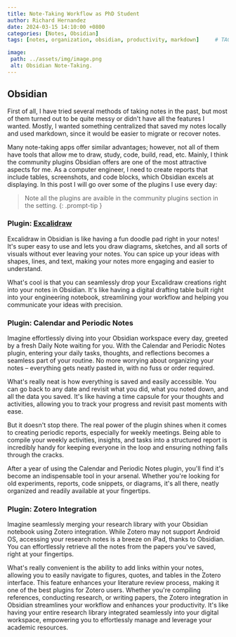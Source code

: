 ```yaml
---
title: Note-Taking Workflow as PhD Student
author: Richard Hernandez
date: 2024-03-15 14:10:00 +0800
categories: [Notes, Obsidian]
tags: [notes, organization, obsidian, productivity, markdown]     # TAG names should always be lowercase

image:
 path: ../assets/img/image.png
 alt: Obsidian Note-Taking.
---
```




## Obsidian

First of all, I have tried several methods of taking notes in the past, but most of them turned out to be quite messy or didn't have all the features I wanted. Mostly, I wanted something centralized that saved my notes locally and used markdown, since it would be easier to migrate or recover notes.

Many note-taking apps offer similar advantages; however, not all of them have tools that allow me to draw, study, code, build, read, etc. Mainly, I think the community plugins Obsidian offers are one of the most attractive aspects for me. As a computer engineer, I need to create reports that include tables, screenshots, and code blocks, which Obsidian excels at displaying. In this post I will go over some of the plugins I use every day:

> Note all the plugins are avaible in the community plugins section in the setting. {: .prompt-tip }

### Plugin: [Excalidraw](https://excalidraw.com/)

Excalidraw in Obsidian is like having a fun doodle pad right in your notes! It's super easy to use and lets you draw diagrams, sketches, and all sorts of visuals without ever leaving your notes. You can spice up your ideas with shapes, lines, and text, making your notes more engaging and easier to understand.

What's cool is that you can seamlessly drop your Excalidraw creations right into your notes in Obsidian. It's like having a digital drafting table built right into your engineering notebook, streamlining your workflow and helping you communicate your ideas with precision.


### Plugin: Calendar and Periodic Notes

Imagine effortlessly diving into your Obsidian workspace every day, greeted by a fresh Daily Note waiting for you. With the Calendar and Periodic Notes plugin, entering your daily tasks, thoughts, and reflections becomes a seamless part of your routine. No more worrying about organizing your notes – everything gets neatly pasted in, with no fuss or order required.

What's really neat is how everything is saved and easily accessible. You can go back to any date and revisit what you did, what you noted down, and all the data you saved. It's like having a time capsule for your thoughts and activities, allowing you to track your progress and revisit past moments with ease.

But it doesn't stop there. The real power of the plugin shines when it comes to creating periodic reports, especially for weekly meetings. Being able to compile your weekly activities, insights, and tasks into a structured report is incredibly handy for keeping everyone in the loop and ensuring nothing falls through the cracks.

After a year of using the Calendar and Periodic Notes plugin, you'll find it's become an indispensable tool in your arsenal. Whether you're looking for old experiments, reports, code snippets, or diagrams, it's all there, neatly organized and readily available at your fingertips.

### Plugin: Zotero Integration

Imagine seamlessly merging your research library with your Obsidian notebook using Zotero integration. While Zotero may not support Android OS, accessing your research notes is a breeze on iPad, thanks to Obsidian. You can effortlessly retrieve all the notes from the papers you've saved, right at your fingertips.

What's really convenient is the ability to add links within your notes, allowing you to easily navigate to figures, quotes, and tables in the Zotero interface. This feature enhances your literature review process, making it one of the best plugins for Zotero users. Whether you're compiling references, conducting research, or writing papers, the Zotero integration in Obsidian streamlines your workflow and enhances your productivity. It's like having your entire research library integrated seamlessly into your digital workspace, empowering you to effortlessly manage and leverage your academic resources.
